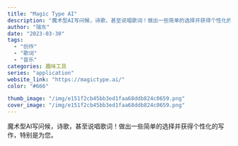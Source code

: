 ```yaml
---
title: "Magic Type AI"
description: "魔术型AI写问候，诗歌，甚至说唱歌词！做出一些简单的选择并获得个性化的写作，特别是为您。 "
author: "瑞东"
date: "2023-03-30"
tags:
  - "创作"
  - "歌词"
  - "音乐"
categories: 趣味工具
series: "application"
website_link: "https://magictype.ai/"
color: "#666"

thumb_image: "/img/e151f2cb45bb3ed1faa68ddb824c0659.png"
cover_image: "/img/e151f2cb45bb3ed1faa68ddb824c0659.png"
---
```


魔术型AI写问候，诗歌，甚至说唱歌词！做出一些简单的选择并获得个性化的写作，特别是为您。 